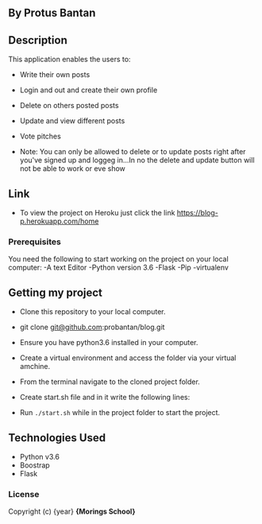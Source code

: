 ## By Protus Bantan

## Description

This application enables the users to:
* Write their own posts
* Login and out and create their own profile
* Delete on others posted posts
* Update and view different posts
* Vote pitches


* Note: You can only be allowed to delete or to update posts right after you've signed up and loggeg in...In no the delete and update button will not be able to work or eve show

## Link

* To view the project on Heroku just click the link https://blog-p.herokuapp.com/home

### Prerequisites

You need the following to start working on the project on your local computer:
-A text  Editor
-Python version 3.6
-Flask
-Pip
-virtualenv


## Getting my project

* Clone this repository to your local computer. 
* git clone git@github.com:probantan/blog.git
* Ensure you have python3.6 installed in your computer.
* Create a virtual environment and access the folder via your virtual amchine.
* From the terminal navigate to the cloned project folder.
* Create start.sh file and in it write the following lines:

* Run ``` ./start.sh ``` while in the project folder to start the project.


## Technologies Used

* Python v3.6
* Boostrap
* Flask

### License
Copyright (c) {year} **{Morings School}**